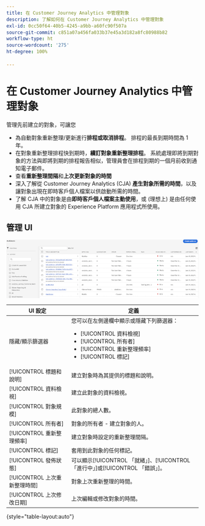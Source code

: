 ```yaml
---
title: 在 Customer Journey Analytics 中管理對象
description: 了解如何在 Customer Journey Analytics 中管理對象
exl-id: 0cc50f64-40b5-4245-a9bb-a60fc90f507a
source-git-commit: c851a07a456fa033b37e45a3d182a8fc80988b82
workflow-type: ht
source-wordcount: '275'
ht-degree: 100%

---
```


# 在 Customer Journey Analytics 中管理對象

管理先前建立的對象，可讓您

* 為自動對象重新整理/更新進行&#x200B;**排程或取消排程**。 排程的最長到期時間為 1 年。
* 在對象重新整理排程快到期時，**續訂對象重新整理排程**。 系統處理即將到期對象的方法與即將到期的排程報告相似，管理員會在排程到期的一個月前收到通知電子郵件。
* 查看&#x200B;**重新整理間隔**&#x200B;和&#x200B;**上次更新對象的時間**
* 深入了解從 Customer Journey Analytics (CJA) **產生對象所需的時間**，以及讓對象出現在即時客戶個人檔案以供啟動所需的時間。
* 了解 CJA 中的對象是由&#x200B;**即時客戶個人檔案主動使用**，或 (理想上) 是由任何使用 CJA 所建立對象的 Experience Platform 應用程式所使用。

## 管理 UI

![](assets/manage.png)

| UI 設定 | 定義 |
| --- | --- |
| 隱藏/顯示篩選器 | 您可以在左側邊欄中顯示或隱藏下列篩選器： <ul><li>[!UICONTROL 資料檢視]</li><li>[!UICONTROL 所有者]</li><li>[!UICONTROL 重新整理頻率]</li><li>[!UICONTROL 標記]</li></ul> |
| [!UICONTROL 標題和說明] | 建立對象時為其提供的標題和說明。 |
| [!UICONTROL 資料檢視] | 建立此對象的資料檢視。 |
| [!UICONTROL 對象規模] | 此對象的總人數。 |
| [!UICONTROL 所有者] | 對象的所有者 - 建立對象的人。 |
| [!UICONTROL 重新整理頻率] | 建立對象時設定的重新整理間隔。 |
| [!UICONTROL 標記] | 套用到此對象的任何標記。 |
| [!UICONTROL 發佈狀態] | 可以顯示[!UICONTROL 「就緒」]、[!UICONTROL 「進行中」]或[!UICONTROL 「錯誤」]。 |
| [!UICONTROL  上次重新整理時間] | 對象上次重新整理的時間。 |
| [!UICONTROL 上次修改日期] | 上次編輯或修改對象的時間。 |

{style=&quot;table-layout:auto&quot;}
